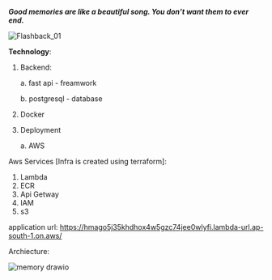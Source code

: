 ***Good memories are like a beautiful song. You don’t want them to ever end.***

![Flashback_01](https://github.com/harnya/flashback/assets/166941785/55f2edc6-3949-4c6c-89dd-ec97836e25d8)


**Technology**:

1. Backend:

   a. fast api - freamwork

   b. postgresql - database
2. Docker
3. Deployment

   a. AWS


Aws Services [Infra is created using terraform]:

1. Lambda
2. ECR
3. Api Getway
4. IAM
5. s3

application url: https://hmago5j35khdhox4w5gzc74jee0wlyfi.lambda-url.ap-south-1.on.aws/

Archiecture:

![memory drawio](https://github.com/harnya/flashback/assets/166941785/46fec7d6-0d74-4568-8320-da46e6946f15)
